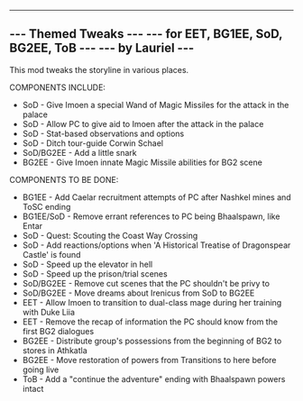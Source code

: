 -------------------------------------------------
---               Themed Tweaks               ---
---      for EET, BG1EE, SoD, BG2EE, ToB      ---
---                by Lauriel                 ---
-------------------------------------------------

This mod tweaks the storyline in various places.

COMPONENTS INCLUDE:	
* SoD       - Give Imoen a special Wand of Magic Missiles for the attack in the palace
* SoD       - Allow PC to give aid to Imoen after the attack in the palace
* SoD       - Stat-based observations and options
* SoD       - Ditch tour-guide Corwin Schael
* SoD/BG2EE - Add a little snark
* BG2EE     - Give Imoen innate Magic Missile abilities for BG2 scene

COMPONENTS TO BE DONE:
* BG1EE     - Add Caelar recruitment attempts of PC after Nashkel mines and ToSC ending
* BG1EE/SoD - Remove errant references to PC being Bhaalspawn, like Entar
* SoD       - Quest: Scouting the Coast Way Crossing
* SoD       - Add reactions/options when 'A Historical Treatise of Dragonspear Castle' is found
* SoD       - Speed up the elevator in hell
* SoD       - Speed up the prison/trial scenes
* SoD/BG2EE - Remove cut scenes that the PC shouldn't be privy to 
* SoD/BG2EE - Move dreams about Irenicus from SoD to BG2EE
* EET       - Allow Imoen to transition to dual-class mage during her training with Duke Liia
* EET       - Remove the recap of information the PC should know from the first BG2 dialogues
* BG2EE     - Distribute group's possessions from the beginning of BG2 to stores in Athkatla
* BG2EE     - Move restoration of powers from Transitions to here before going live
* ToB       - Add a "continue the adventure" ending with Bhaalspawn powers intact
